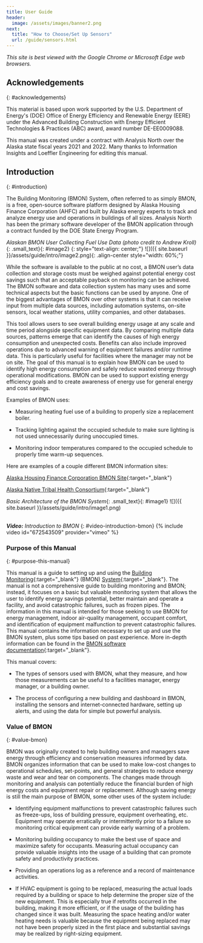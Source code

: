 ```yaml
---
title: User Guide
header:
  image: /assets/images/banner2.png
next:
  title: "How to Choose/Set Up Sensors"
  url: /guide/sensors.html
---
```


*This site is best viewed with the Google Chrome or Microsoft Edge web browsers.*

## Acknowledgements
{: #acknowledgements}

This material is based upon work supported by the U.S. Department of
Energy's (DOE) Office of Energy Efficiency and Renewable Energy (EERE)
under the Advanced Building Construction with Energy Efficient
Technologies & Practices (ABC) award, award number DE-EE0009088.

This manual was created under a contract with Analysis North over the
Alaska state fiscal years 2021 and 2022. Many thanks to Information
Insights and Loeffler Engineering for editing this manual.

## Introduction
{: #introduction}

The Building Monitoring (BMON) System, often referred to as simply BMON,
is a free, open-source software platform designed by Alaska Housing
Finance Corporation (AHFC) and built by Alaska energy experts to track
and analyze energy use and operations in buildings of all sizes.
Analysis North has been the primary software developer of the BMON
application through a contract funded by the DOE State Energy Program.

*Alaskan BMON User Collecting Fuel Use Data (photo credit to Andrew Kroll)*{: .small_text}{: #image2}
{: style="text-align: center;"}
![]({{ site.baseurl }}/assets/guide/intro/image2.png){: .align-center style="width: 60%;"}
<br>

While the software is available to the public at no cost, a BMON user’s
data collection and storage costs must be weighed against potential
energy cost savings such that an acceptable payback on monitoring can be
achieved. The BMON software and data collection system has many uses and
some technical aspects but the basic functions can be used by anyone.
One of the biggest advantages of BMON over other systems is that it can
receive input from multiple data sources, including automation systems,
on-site sensors, local weather stations, utility companies, and other
databases.

This tool allows users to see overall building energy usage at any scale
and time period alongside specific equipment data. By comparing multiple
data sources, patterns emerge that can identify the causes of high
energy consumption and unexpected costs. Benefits can also include
improved operations due to advanced warning of equipment failures and/or
runtime data. This is particularly useful for facilities where the
manager may not be on site. The goal of this manual is to explain how
BMON can be used to identify high energy consumption and safely reduce
wasted energy through operational modifications. BMON can be used to
support existing energy efficiency goals and to create awareness of
energy use for general energy and cost savings.

Examples of BMON uses:

  - Measuring heating fuel use of a building to properly size a
    replacement boiler.

  - Tracking lighting against the occupied schedule to make sure
    lighting is not used unnecessarily during unoccupied times.

  - Monitoring indoor temperatures compared to the occupied schedule to
    properly time warm-up sequences.

Here are examples of a couple different BMON information sites:

[Alaska Housing Finance Corporation BMON Site](https://bms.ahfc.us/){:target="_blank"}

[Alaska Native Tribal Health Consortium](https://anthc.bmon.org/){:target="_blank"}

*Basic Architecture of the BMON System*{: .small_text}{: #image1}
![]({{ site.baseurl }}/assets/guide/intro/image1.png)
<br>
<br>

***Video:*** *Introduction to BMON*
{: #video-introduction-bmon}
{% include video id="672543509" provider="vimeo" %}

### Purpose of this Manual
{: #purpose-this-manual}

This manual is a guide to setting up and using the [Building
Monitoring](https://bms.ahfc.us/reports/?select_org=0&select_group=0&select_bldg=2&select_chart=0&select_sensor=680){:target="_blank"}
(BMON)
[System](https://bms.ahfc.us/reports/?select_org=0&select_group=0&select_bldg=2&select_chart=0&select_sensor=680){:target="_blank"}.
The manual is not a comprehensive guide to building monitoring and
BMON; instead, it focuses on a basic but valuable monitoring system that
allows the user to identify energy savings potential, better maintain
and operate a facility, and avoid catastrophic failures, such as frozen
pipes. The information in this manual is intended for those seeking to
use BMON for energy management, indoor air-quality management, occupant
comfort, and identification of equipment malfunction to prevent
catastrophic failures. This manual contains the information necessary
to set up and use the BMON system, plus some tips based on past
experience. More in-depth information can be found in the [BMON software
documentation](https://bmon-documentation.readthedocs.io/en/latest/user-introduction.html){:target="_blank"}.

This manual covers:

  - The types of sensors used with BMON, what they measure, and how
    those measurements can be useful to a facilities manager, energy
    manager, or a building owner.

  - The process of configuring a new building and dashboard in BMON,
    installing the sensors and internet-connected hardware, setting up
    alerts, and using the data for simple but powerful analysis.

### Value of BMON
{: #value-bmon}

BMON was originally created to help building owners and managers save
energy through efficiency and conservation measures informed by data.
BMON organizes information that can be used to make low-cost changes to
operational schedules, set-points, and general strategies to reduce
energy waste and wear and tear on components. The changes made through
monitoring and analysis can potentially reduce the financial burden of
high energy costs and equipment repair or replacement. Although saving
energy is still the main purpose of BMON, some other uses of the system
include:

  - Identifying equipment malfunctions to prevent catastrophic failures
    such as freeze-ups, loss of building pressure, equipment
    overheating, etc. Equipment may operate erratically or
    intermittently prior to a failure so monitoring critical equipment
    can provide early warning of a problem.

  - Monitoring building occupancy to make the best use of space and
    maximize safety for occupants. Measuring actual occupancy can
    provide valuable insights into the usage of a building that can
    promote safety and productivity practices.

  - Providing an operations log as a reference and a record of
    maintenance activities.

  - If HVAC equipment is going to be replaced, measuring the actual
    loads required by a building or space to help determine the proper
    size of the new equipment. This is especially true if retrofits
    occurred in the building, making it more efficient, or if the usage
    of the building has changed since it was built. Measuring the space
    heating and/or water heating needs is valuable because the equipment
    being replaced may not have been properly sized in the first place
    and substantial savings may be realized by right-sizing equipment.
